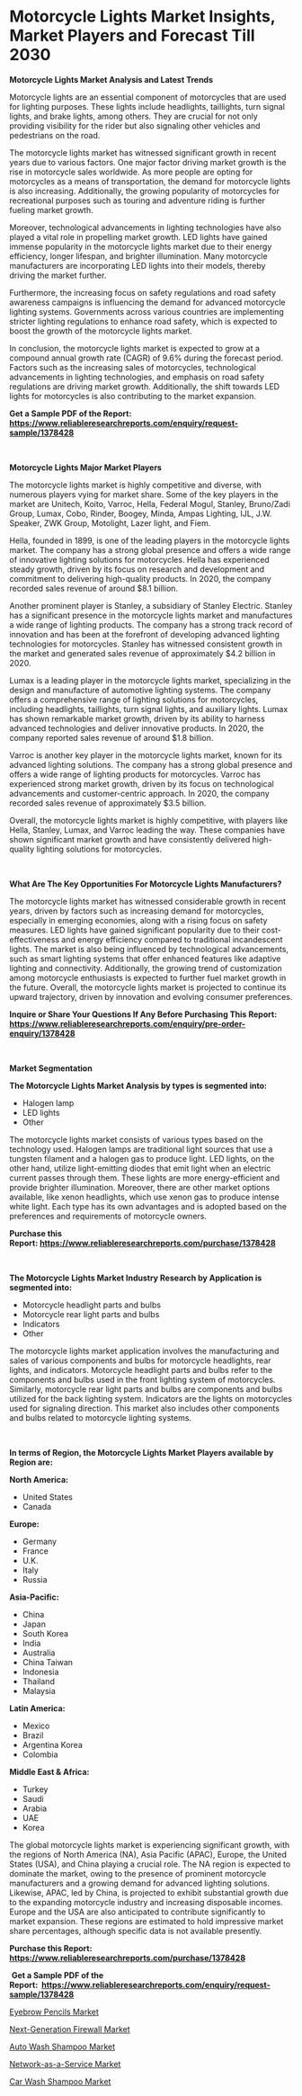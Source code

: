 <p><h1>Motorcycle Lights Market Insights, Market Players and Forecast Till 2030</h1></p><p><strong>Motorcycle Lights Market Analysis and Latest Trends</strong></p>
<p><p>Motorcycle lights are an essential component of motorcycles that are used for lighting purposes. These lights include headlights, taillights, turn signal lights, and brake lights, among others. They are crucial for not only providing visibility for the rider but also signaling other vehicles and pedestrians on the road.</p><p>The motorcycle lights market has witnessed significant growth in recent years due to various factors. One major factor driving market growth is the rise in motorcycle sales worldwide. As more people are opting for motorcycles as a means of transportation, the demand for motorcycle lights is also increasing. Additionally, the growing popularity of motorcycles for recreational purposes such as touring and adventure riding is further fueling market growth.</p><p>Moreover, technological advancements in lighting technologies have also played a vital role in propelling market growth. LED lights have gained immense popularity in the motorcycle lights market due to their energy efficiency, longer lifespan, and brighter illumination. Many motorcycle manufacturers are incorporating LED lights into their models, thereby driving the market further.</p><p>Furthermore, the increasing focus on safety regulations and road safety awareness campaigns is influencing the demand for advanced motorcycle lighting systems. Governments across various countries are implementing stricter lighting regulations to enhance road safety, which is expected to boost the growth of the motorcycle lights market.</p><p>In conclusion, the motorcycle lights market is expected to grow at a compound annual growth rate (CAGR) of 9.6% during the forecast period. Factors such as the increasing sales of motorcycles, technological advancements in lighting technologies, and emphasis on road safety regulations are driving market growth. Additionally, the shift towards LED lights for motorcycles is also contributing to the market expansion.</p></p>
<p><strong>Get a Sample PDF of the Report:&nbsp; <a href="https://www.reliableresearchreports.com/enquiry/request-sample/1378428">https://www.reliableresearchreports.com/enquiry/request-sample/1378428</a></strong></p>
<p>&nbsp;</p>
<p><strong>Motorcycle Lights Major Market Players</strong></p>
<p><p>The motorcycle lights market is highly competitive and diverse, with numerous players vying for market share. Some of the key players in the market are Unitech, Koito, Varroc, Hella, Federal Mogul, Stanley, Bruno/Zadi Group, Lumax, Cobo, Rinder, Boogey, Minda, Ampas Lighting, IJL, J.W. Speaker, ZWK Group, Motolight, Lazer light, and Fiem.</p><p>Hella, founded in 1899, is one of the leading players in the motorcycle lights market. The company has a strong global presence and offers a wide range of innovative lighting solutions for motorcycles. Hella has experienced steady growth, driven by its focus on research and development and commitment to delivering high-quality products. In 2020, the company recorded sales revenue of around $8.1 billion.</p><p>Another prominent player is Stanley, a subsidiary of Stanley Electric. Stanley has a significant presence in the motorcycle lights market and manufactures a wide range of lighting products. The company has a strong track record of innovation and has been at the forefront of developing advanced lighting technologies for motorcycles. Stanley has witnessed consistent growth in the market and generated sales revenue of approximately $4.2 billion in 2020.</p><p>Lumax is a leading player in the motorcycle lights market, specializing in the design and manufacture of automotive lighting systems. The company offers a comprehensive range of lighting solutions for motorcycles, including headlights, taillights, turn signal lights, and auxiliary lights. Lumax has shown remarkable market growth, driven by its ability to harness advanced technologies and deliver innovative products. In 2020, the company reported sales revenue of around $1.8 billion.</p><p>Varroc is another key player in the motorcycle lights market, known for its advanced lighting solutions. The company has a strong global presence and offers a wide range of lighting products for motorcycles. Varroc has experienced strong market growth, driven by its focus on technological advancements and customer-centric approach. In 2020, the company recorded sales revenue of approximately $3.5 billion.</p><p>Overall, the motorcycle lights market is highly competitive, with players like Hella, Stanley, Lumax, and Varroc leading the way. These companies have shown significant market growth and have consistently delivered high-quality lighting solutions for motorcycles.</p></p>
<p>&nbsp;</p>
<p><strong>What Are The Key Opportunities For Motorcycle Lights Manufacturers?</strong></p>
<p><p>The motorcycle lights market has witnessed considerable growth in recent years, driven by factors such as increasing demand for motorcycles, especially in emerging economies, along with a rising focus on safety measures. LED lights have gained significant popularity due to their cost-effectiveness and energy efficiency compared to traditional incandescent lights. The market is also being influenced by technological advancements, such as smart lighting systems that offer enhanced features like adaptive lighting and connectivity. Additionally, the growing trend of customization among motorcycle enthusiasts is expected to further fuel market growth in the future. Overall, the motorcycle lights market is projected to continue its upward trajectory, driven by innovation and evolving consumer preferences.</p></p>
<p><strong>Inquire or Share Your Questions If Any Before Purchasing This Report: <a href="https://www.reliableresearchreports.com/enquiry/pre-order-enquiry/1378428">https://www.reliableresearchreports.com/enquiry/pre-order-enquiry/1378428</a></strong></p>
<p>&nbsp;</p>
<p><strong>Market Segmentation</strong></p>
<p><strong>The Motorcycle Lights Market Analysis by types is segmented into:</strong></p>
<p><ul><li>Halogen lamp</li><li>LED lights</li><li>Other</li></ul></p>
<p><p>The motorcycle lights market consists of various types based on the technology used. Halogen lamps are traditional light sources that use a tungsten filament and a halogen gas to produce light. LED lights, on the other hand, utilize light-emitting diodes that emit light when an electric current passes through them. These lights are more energy-efficient and provide brighter illumination. Moreover, there are other market options available, like xenon headlights, which use xenon gas to produce intense white light. Each type has its own advantages and is adopted based on the preferences and requirements of motorcycle owners.</p></p>
<p><strong>Purchase this Report:&nbsp;<a href="https://www.reliableresearchreports.com/purchase/1378428">https://www.reliableresearchreports.com/purchase/1378428</a></strong></p>
<p>&nbsp;</p>
<p><strong>The Motorcycle Lights Market Industry Research by Application is segmented into:</strong></p>
<p><ul><li>Motorcycle headlight parts and bulbs</li><li>Motorcycle rear light parts and bulbs</li><li>Indicators</li><li>Other</li></ul></p>
<p><p>The motorcycle lights market application involves the manufacturing and sales of various components and bulbs for motorcycle headlights, rear lights, and indicators. Motorcycle headlight parts and bulbs refer to the components and bulbs used in the front lighting system of motorcycles. Similarly, motorcycle rear light parts and bulbs are components and bulbs utilized for the back lighting system. Indicators are the lights on motorcycles used for signaling direction. This market also includes other components and bulbs related to motorcycle lighting systems.</p></p>
<p>&nbsp;</p>
<p><strong>In terms of Region, the Motorcycle Lights Market Players available by Region are:</strong></p>
<p>
    <p> <strong> North America: </strong>
        <ul>
            <li>United States</li>
            <li>Canada</li>
        </ul>
        </p> 
    <p> <strong> Europe: </strong>
        <ul>
            <li>Germany</li>
            <li>France</li>
            <li>U.K.</li>
            <li>Italy</li>
            <li>Russia</li>
        </ul>
        </p> 
    <p> <strong> Asia-Pacific: </strong>
        <ul>
            <li>China</li>
            <li>Japan</li>
            <li>South Korea</li>
            <li>India</li>
            <li>Australia</li>
            <li>China Taiwan</li>
            <li>Indonesia</li>
            <li>Thailand</li>
            <li>Malaysia</li>
        </ul>
        </p> 
    <p> <strong> Latin America: </strong>
        <ul>
            <li>Mexico</li>
            <li>Brazil</li>
            <li>Argentina Korea</li>
            <li>Colombia</li>
        </ul>
        </p> 
    <p> <strong> Middle East & Africa: </strong>
        <ul>
            <li>Turkey</li>
            <li>Saudi</li>
            <li>Arabia</li>
            <li>UAE</li>
            <li>Korea</li>
        </ul>
    </p>
    </p>
<p><p>The global motorcycle lights market is experiencing significant growth, with the regions of North America (NA), Asia Pacific (APAC), Europe, the United States (USA), and China playing a crucial role. The NA region is expected to dominate the market, owing to the presence of prominent motorcycle manufacturers and a growing demand for advanced lighting solutions. Likewise, APAC, led by China, is projected to exhibit substantial growth due to the expanding motorcycle industry and increasing disposable incomes. Europe and the USA are also anticipated to contribute significantly to market expansion. These regions are estimated to hold impressive market share percentages, although specific data is not available presently.</p></p>
<p><strong>Purchase this Report: <a href="https://www.reliableresearchreports.com/purchase/1378428">https://www.reliableresearchreports.com/purchase/1378428</a></strong></p>
<p>&nbsp;<strong>Get a Sample PDF of the Report:&nbsp;&nbsp;<a href="https://www.reliableresearchreports.com/enquiry/request-sample/1378428">https://www.reliableresearchreports.com/enquiry/request-sample/1378428</a></strong></p>
<p><strong></strong></p>
<p><p><a href="https://medium.com/@mikebauch2013/eyebrow-pencils-market-the-key-to-successful-business-strategy-forecast-till-2030-d3b95edca137">Eyebrow Pencils Market</a></p><p><a href="https://www.linkedin.com/pulse/next-generation-firewall-market-research-report-provides-oi50e/">Next-Generation Firewall Market</a></p><p><a href="https://github.com/AKSHATREPORTPRIME/Market-Research-Report-List-1/blob/main/auto-wash-shampoo-market.md">Auto Wash Shampoo Market</a></p><p><a href="https://www.linkedin.com/pulse/decoding-network-as-a-service-market-deep-dive-latest-trends-r3cse/">Network-as-a-Service Market</a></p><p><a href="https://github.com/Chiragrp26/Market-Research-Report-List-1/blob/main/car-wash-shampoo-market.md">Car Wash Shampoo Market</a></p></p>